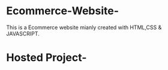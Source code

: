 # Ecommerce-Website-
This is a Ecommerce website mianly created with HTML,CSS & JAVASCRIPT.

# Hosted Project-
